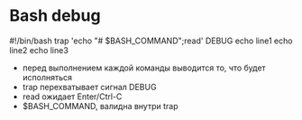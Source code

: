 # Bash debug


#!/bin/bash
trap 'echo "# $BASH_COMMAND";read' DEBUG
echo line1
echo line2
echo line3


* перед выполнением каждой команды выводится то, что будет исполняться
* trap перехватывает сигнал DEBUG
* read ожидает Enter/Ctrl-C
* $BASH_COMMAND, валидна внутри trap

